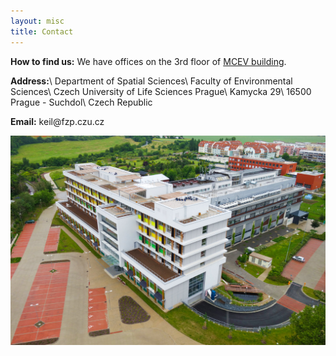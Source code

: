 ```yaml
---
layout: misc
title: Contact
---
```



**How to find us:**
We have offices on the 3rd floor of [MCEV building](https://en.mapy.cz/zakladni?vlastni-body&x=14.3699507&y=50.1293920&z=16&ut=MCEV&uc=9gtzDxYIa3&ud=50%C2%B07%2745.514%22N%2C%2014%C2%B022%2711.823%22E).

**Address:**\\
Department of Spatial Sciences\\
Faculty of Environmental Sciences\\
Czech University of Life Sciences Prague\\
Kamycka 29\\
16500 Prague - Suchdol\\
Czech Republic



**Email:** keil<span style="display:none">obfuscate</span>@fzp.czu.cz<br>

![MCEV](../../images/mcev.jpg)

